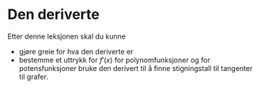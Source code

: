 # Den deriverte

Etter denne leksjonen skal du kunne

* gjøre greie for hva den deriverte er
* bestemme et uttrykk for $f'(x)$ for polynomfunksjoner og for potensfunksjoner
bruke den derivert til å finne stigningstall til tangenter til grafer. 